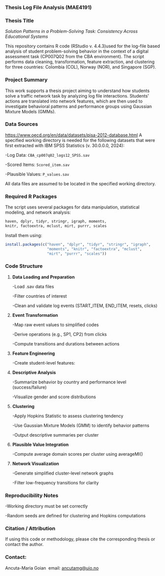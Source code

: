 ### Thesis Log File Analysis (MAE4191)

### Thesis Title 

*Solution Patterns in a Problem-Solving Task: Consistency Across Educational Systems*

This repository contains R code (RStudio v. 4.4.3)used for the log-file based analysis of student problem-solving behavior in the context of a digital assessment task (CP007Q02 from the CBA environment). The script performs data cleaning, transformation, feature extraction, and clustering for three countries: Colombia (COL), Norway (NOR), and Singapore (SGP).

### Project Summary

This work supports a thesis project aiming to understand how students solve a traffic network task by analyzing log file interactions. Students' actions are translated into network features, which are then used to investigate behavioral patterns and performance groups using Gaussian Mixture Models (GMMs).

### Data Sources
https://www.oecd.org/en/data/datasets/pisa-2012-database.html
A specified working directory is needed for the following datasets that were first extracted with IBM SPSS Statistics (v. 30.0.0.0, 2024):

-Log Data: `CBA_cp007q02_logs12_SPSS.sav`

-Scored Items: `Scored_item.sav`

-Plausible Values: `P_values.sav`

All data files are assumed to be located in the specified working directory.

### Required R Packages

The script uses several packages for data manipulation, statistical modeling, and network analysis:

```r
haven, dplyr, tidyr, stringr, igraph, moments,
knitr, factoextra, mclust, mirt, purrr, scales
```

Install them using:

```r
install.packages(c("haven", "dplyr", "tidyr", "stringr", "igraph",
                   "moments", "knitr", "factoextra", "mclust",
                   "mirt", "purrr", "scales"))
```

### Code Structure

1. **Data Loading and Preparation**

   -Load .sav data files

   -Filter countries of interest

   -Clean and validate log events (START\_ITEM, END\_ITEM, resets, clicks)

2. **Event Transformation**

   -Map raw event values to simplified codes

   -Derive operations (e.g., SP1, CP2) from clicks

   -Compute transitions and durations between actions

3. **Feature Engineering**

   -Create student-level features:

4. **Descriptive Analysis**

   -Summarize behavior by country and performance level (success/failure)

   -Visualize gender and score distributions

5. **Clustering**

   -Apply Hopkins Statistic to assess clustering tendency

   -Use Gaussian Mixture Models (GMM) to identify behavior patterns

   -Output descriptive summaries per cluster

6. **Plausible Value Integration**

   -Compute average domain scores per cluster using averageMI()

7. **Network Visualization**

   -Generate simplified cluster-level network graphs

   -Filter low-frequency transitions for clarity

### Reproducibility Notes

-Working directory must be set correctly

-Random seeds are defined for clustering and Hopkins computations

### Citation / Attribution

If using this code or methodology, please cite the corresponding thesis or contact the author.

### Contact: 

Ancuta-Maria Goian  email: [ancutamg@uio.no](mailto:ancutamg@uio.no)

